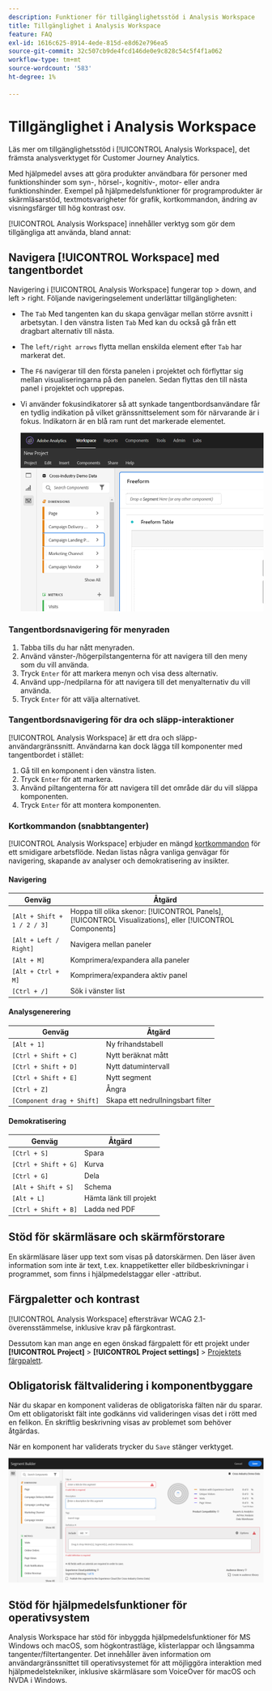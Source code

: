 ```yaml
---
description: Funktioner för tillgänglighetsstöd i Analysis Workspace
title: Tillgänglighet i Analysis Workspace
feature: FAQ
exl-id: 1616c625-8914-4ede-815d-e8d62e796ea5
source-git-commit: 32c507cb9de4fcd146de0e9c828c54c5f4f1a062
workflow-type: tm+mt
source-wordcount: '583'
ht-degree: 1%

---
```


# Tillgänglighet i Analysis Workspace

Läs mer om tillgänglighetsstöd i [!UICONTROL Analysis Workspace], det främsta analysverktyget för Customer Journey Analytics.

Med hjälpmedel avses att göra produkter användbara för personer med funktionshinder som syn-, hörsel-, kognitiv-, motor- eller andra funktionshinder. Exempel på hjälpmedelsfunktioner för programprodukter är skärmläsarstöd, textmotsvarigheter för grafik, kortkommandon, ändring av visningsfärger till hög kontrast osv.

[!UICONTROL Analysis Workspace] innehåller verktyg som gör dem tillgängliga att använda, bland annat:

## Navigera [!UICONTROL Workspace] med tangentbordet

Navigering i [!UICONTROL Analysis Workspace] fungerar top > down, and left > right. Följande navigeringselement underlättar tillgängligheten:

* The `Tab` Med tangenten kan du skapa genvägar mellan större avsnitt i arbetsytan. I den vänstra listen `Tab` Med kan du också gå från ett dragbart alternativ till nästa.
* The `left/right arrows` flytta mellan enskilda element efter `Tab` har markerat det.
* The `F6` navigerar till den första panelen i projektet och förflyttar sig mellan visualiseringarna på den panelen. Sedan flyttas den till nästa panel i projektet och upprepas.
* Vi använder fokusindikatorer så att synkade tangentbordsanvändare får en tydlig indikation på vilket gränssnittselement som för närvarande är i fokus. Indikatorn är en blå ram runt det markerade elementet.

   ![Fokusindikator](assets/focus-indicator.png)

### Tangentbordsnavigering för menyraden

1. Tabba tills du har nått menyraden.
1. Använd vänster-/högerpilstangenterna för att navigera till den meny som du vill använda.
1. Tryck `Enter` för att markera menyn och visa dess alternativ.
1. Använd upp-/nedpilarna för att navigera till det menyalternativ du vill använda.
1. Tryck `Enter` för att välja alternativet.

### Tangentbordsnavigering för dra och släpp-interaktioner

[!UICONTROL Analysis Workspace] är ett dra och släpp-användargränssnitt. Användarna kan dock lägga till komponenter med tangentbordet i stället:

1. Gå till en komponent i den vänstra listen.
1. Tryck `Enter` för att markera.
1. Använd piltangenterna för att navigera till det område där du vill släppa komponenten.
1. Tryck `Enter` för att montera komponenten.

### Kortkommandon (snabbtangenter)

[!UICONTROL Analysis Workspace] erbjuder en mängd [kortkommandon](https://experienceleague.adobe.com/docs/analytics/analyze/analysis-workspace/build-workspace-project/fa-shortcut-keys.html) för ett smidigare arbetsflöde. Nedan listas några vanliga genvägar för navigering, skapande av analyser och demokratisering av insikter.

#### Navigering

| Genväg | Åtgärd |
| --- | --- |
| `[Alt + Shift + 1 / 2 / 3]` | Hoppa till olika skenor: [!UICONTROL Panels], [!UICONTROL Visualizations], eller [!UICONTROL Components] |
| `[Alt + Left / Right]` | Navigera mellan paneler |
| `[Alt + M]` | Komprimera/expandera alla paneler |
| `[Alt + Ctrl + M]` | Komprimera/expandera aktiv panel |
| `[Ctrl + /]` | Sök i vänster list |

#### Analysgenerering

| Genväg | Åtgärd |
| --- | --- |
| `[Alt + 1]` | Ny frihandstabell |
| `[Ctrl + Shift + C]` | Nytt beräknat mått |
| `[Ctrl + Shift + D]` | Nytt datumintervall |
| `[Ctrl + Shift + E]` | Nytt segment |
| `[Ctrl + Z]` | Ångra |
| `[Component drag + Shift]` | Skapa ett nedrullningsbart filter |

#### Demokratisering

| Genväg | Åtgärd |
| --- | --- |
| `[Ctrl + S]` | Spara |
| `[Ctrl + Shift + G]` | Kurva |
| `[Ctrl + G]` | Dela |
| `[Alt + Shift + S]` | Schema |
| `[Alt + L]` | Hämta länk till projekt |
| `[Ctrl + Shift + B]` | Ladda ned PDF |

## Stöd för skärmläsare och skärmförstorare

En skärmläsare läser upp text som visas på datorskärmen. Den läser även information som inte är text, t.ex. knappetiketter eller bildbeskrivningar i programmet, som finns i hjälpmedelstaggar eller -attribut.

## Färgpaletter och kontrast

[!UICONTROL Analysis Workspace] eftersträvar WCAG 2.1-överensstämmelse, inklusive krav på färgkontrast.

Dessutom kan man ange en egen önskad färgpalett för ett projekt under **[!UICONTROL Project]** > **[!UICONTROL Project settings]** > [Projektets färgpalett](https://experienceleague.adobe.com/docs/analytics/analyze/analysis-workspace/build-workspace-project/color-palettes.html).

## Obligatorisk fältvalidering i komponentbyggare

När du skapar en komponent valideras de obligatoriska fälten när du sparar. Om ett obligatoriskt fält inte godkänns vid valideringen visas det i rött med en felikon. En skriftlig beskrivning visas av problemet som behöver åtgärdas.

När en komponent har validerats trycker du `Save` stänger verktyget.

![Felvalidering](assets/error-validation.png)

## Stöd för hjälpmedelsfunktioner för operativsystem

Analysis Workspace har stöd för inbyggda hjälpmedelsfunktioner för MS Windows och macOS, som högkontrastläge, klisterlappar och långsamma tangenter/filtertangenter. Det innehåller även information om användargränssnittet till operativsystemet för att möjliggöra interaktion med hjälpmedelstekniker, inklusive skärmläsare som VoiceOver för macOS och NVDA i Windows.
